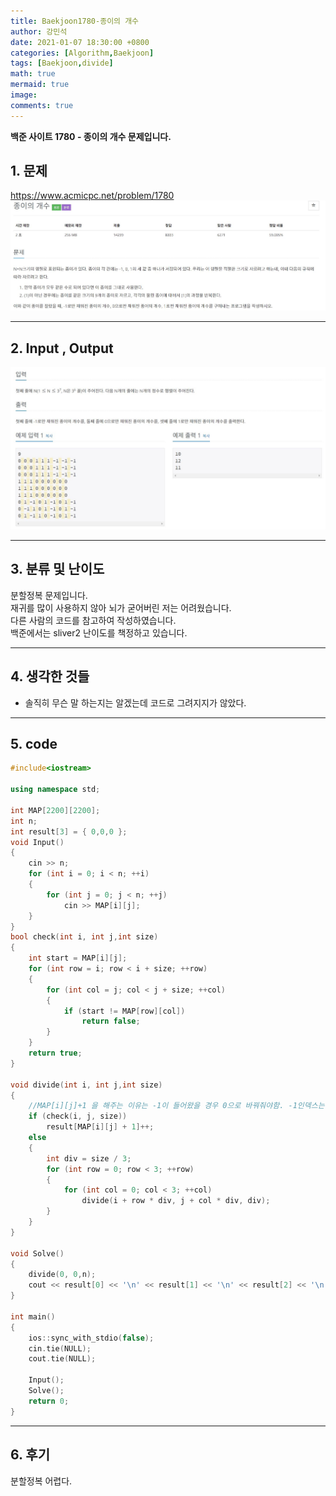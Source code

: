```yaml
---
title: Baekjoon1780-종이의 개수
author: 강민석
date: 2021-01-07 18:30:00 +0800
categories: [Algorithm,Baekjoon]
tags: [Baekjoon,divide]
math: true
mermaid: true
image: 
comments: true
---
```


**백준 사이트 1780 - 종이의 개수 문제입니다.**

## 1. 문제
<https://www.acmicpc.net/problem/1780>
![](/assets/img/sample/Baekjoon/1780/Problem.JPG)

-----  

## 2. Input , Output
![](/assets/img/sample/Baekjoon/1780/input.JPG)

-----  

## 3. 분류 및 난이도

분할정복 문제입니다.  
재귀를 많이 사용하지 않아 뇌가 굳어버린 저는 어려웠습니다.  
다른 사람의 코드를 참고하여 작성하였습니다.  
백준에서는 sliver2 난이도를 책정하고 있습니다.

-----  

## 4. 생각한 것들

- 솔직히 무슨 말 하는지는 알겠는데 코드로 그려지지가 않았다.

-----  

## 5. code

```c++
#include<iostream>

using namespace std;

int MAP[2200][2200];
int n;
int result[3] = { 0,0,0 };
void Input()
{
	cin >> n;
	for (int i = 0; i < n; ++i)
	{
		for (int j = 0; j < n; ++j)
			cin >> MAP[i][j];
	}
}
bool check(int i, int j,int size)
{
	int start = MAP[i][j];
	for (int row = i; row < i + size; ++row)
	{
		for (int col = j; col < j + size; ++col)
		{
			if (start != MAP[row][col])
				return false;
		}
	}
	return true;
}

void divide(int i, int j,int size)
{
	//MAP[i][j]+1 을 해주는 이유는 -1이 들어왔을 경우 0으로 바꿔줘야함. -1인덱스는 없으므로.
	if (check(i, j, size))
		result[MAP[i][j] + 1]++;
	else
	{
		int div = size / 3;
		for (int row = 0; row < 3; ++row)
		{
			for (int col = 0; col < 3; ++col)
				divide(i + row * div, j + col * div, div);
		}
	}
}

void Solve()
{
	divide(0, 0,n);
	cout << result[0] << '\n' << result[1] << '\n' << result[2] << '\n';
}

int main()
{
	ios::sync_with_stdio(false);
	cin.tie(NULL);
	cout.tie(NULL);
	
	Input();
	Solve();
	return 0;
}
```
-----

## 6. 후기
분할정복 어렵다.




 